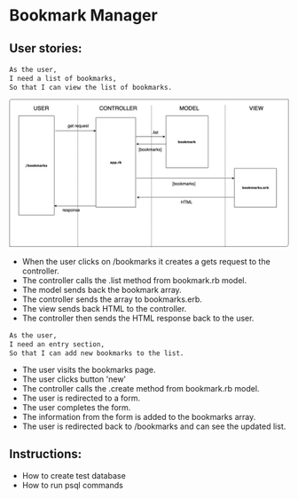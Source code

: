 # Bookmark Manager

User stories:
--------
```
As the user,
I need a list of bookmarks,
So that I can view the list of bookmarks.
```
![Bookmark model](https://raw.githubusercontent.com/tsankhalpara/bookmark_manager/master/bookmark_list_model.jpg)
* When the user clicks on /bookmarks it creates a gets request to the controller.
* The controller calls the .list method from bookmark.rb model.
* The model sends back the bookmark array.
* The controller sends the array to bookmarks.erb.
* The view sends back HTML to the controller.
* The controller then sends the HTML response back to the user.

```
As the user,
I need an entry section,
So that I can add new bookmarks to the list.
```
* The user visits the bookmarks page.
* The user clicks button 'new'
* The controller calls the .create method from bookmark.rb model.
* The user is redirected to a form.
* The user completes the form.
* The information from the form is added to the bookmarks array.
* The user is redirected back to /bookmarks and can see the updated list.

Instructions:
--------
* How to create test database
* How to run psql commands
